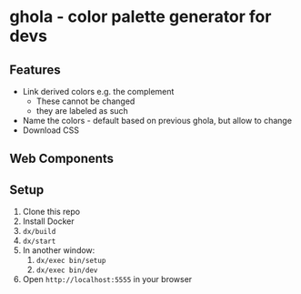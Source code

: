 # ghola - color palette generator for devs

## Features

* Link derived colors e.g. the complement
  - These cannot be changed
  - they are labeled as such
* Name the colors - default based on previous ghola, but allow to change
* Download CSS


## Web Components

## Setup

1. Clone this repo
2. Install Docker
3. `dx/build`
4. `dx/start`
5. In another window:
   1. `dx/exec bin/setup`
   2. `dx/exec bin/dev`
6. Open `http://localhost:5555` in your browser
